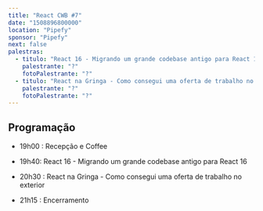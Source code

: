 ```yaml
---
title: "React CWB #7"
date: "1508896800000"
location: "Pipefy"
sponsor: "Pipefy"
next: false
palestras:
  - titulo: "React 16 - Migrando um grande codebase antigo para React 16"
    palestrante: "?"
    fotoPalestrante: "?"
  - titulo: "React na Gringa - Como consegui uma oferta de trabalho no exterior"
    palestrante: "?"
    fotoPalestrante: "?"
---
```


## Programação

- 19h00 : Recepção e Coffee

- 19h40: React 16 - Migrando um grande codebase antigo para React 16

- 20h30 : React na Gringa - Como consegui uma oferta de trabalho no exterior

- 21h15 : Encerramento
